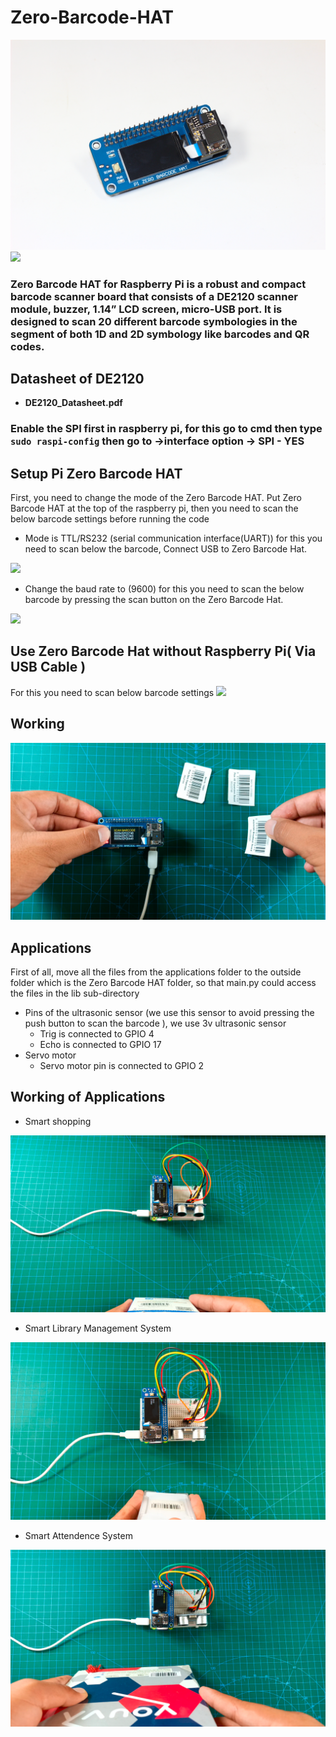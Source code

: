 # Zero-Barcode-HAT

<img src= "https://github.com/sbcshop/Zero-Barcode-Hat/blob/main/images/img2.JPG" />
<img src= "https://github.com/sbcshop/Zero-Barcode-Hat/blob/main/images/img1.JPG" />

### Zero Barcode HAT for Raspberry Pi is a robust and compact barcode scanner board that consists of a DE2120 scanner module, buzzer, 1.14” LCD screen, micro-USB port. It is designed to scan 20 different barcode symbologies in the segment of both 1D and 2D symbology like barcodes and QR codes.

## Datasheet of DE2120
  * **DE2120_Datasheet.pdf**
  
### Enable the SPI first in raspberry pi, for this go to cmd then type ```sudo raspi-config``` then go to ->interface option -> SPI - YES

## Setup Pi Zero Barcode HAT
First, you need to change the mode of the Zero Barcode HAT. Put Zero Barcode HAT at the top of the raspberry pi, then you need to scan the below barcode settings before running the code 

 * Mode is TTL/RS232 (serial communication interface(UART)) for this you need to scan below the barcode, Connect USB to Zero Barcode Hat.
  
<img src= "https://github.com/sbcshop/Pi-Barcode-HAT/blob/main/images/ttl_rs232.JPG" />
   
 * Change the baud rate to (9600) for this you need to scan the below barcode by pressing the scan button on the Zero Barcode Hat.

 <img src= "https://github.com/sbcshop/Pi-Barcode-HAT/blob/main/images/baudrate.JPG" />

## Use Zero Barcode Hat without Raspberry Pi( Via USB Cable )
For this you need to scan below barcode settings
 <img src= "https://github.com/sbcshop/Pi-Barcode-HAT/blob/main/images/img7.JPG" />
  
## Working
<img src= "https://github.com/sbcshop/Zero-Barcode-Hat/blob/main/images/img6.png" />

## Applications
First of all, move all the files from the applications folder to the outside folder which is the Zero Barcode HAT folder, so that main.py could access the files in the lib sub-directory
* Pins of the ultrasonic sensor (we use this sensor to avoid pressing the push button to scan the barcode ), we use 3v ultrasonic sensor
   * Trig is connected to GPIO 4
   * Echo is connected to GPIO 17
* Servo motor
   * Servo motor pin is connected to GPIO 2

## Working of Applications 
  * Smart shopping
  <img src= "https://github.com/sbcshop/Zero-Barcode-Hat/blob/main/images/img1.png" />
  
  * Smart Library Management System
  <img src= "https://github.com/sbcshop/Zero-Barcode-Hat/blob/main/images/img4.png" />
  
  * Smart Attendence System
  <img src= "https://github.com/sbcshop/Zero-Barcode-Hat/blob/main/images/img2.png" />

   


